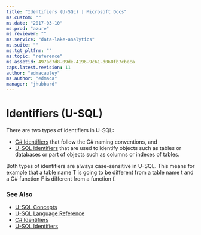```yaml
---
title: "Identifiers (U-SQL) | Microsoft Docs"
ms.custom: ""
ms.date: "2017-03-10"
ms.prod: "azure"
ms.reviewer: ""
ms.service: "data-lake-analytics"
ms.suite: ""
ms.tgt_pltfrm: ""
ms.topic: "reference"
ms.assetid: 497ad7d8-09de-4196-9c61-d060fb7cbeca
caps.latest.revision: 11
author: "edmacauley"
ms.author: "edmaca"
manager: "jhubbard"
---
```

# Identifiers (U-SQL)
There are two types of identifiers in U-SQL: 
* [C# Identifiers](csharp-identifiers.md) that follow the C# naming conventions, and
* [U-SQL Identifiers](u-sql-identifiers.md) that are used to identify objects such as tables or databases or part of objects such as columns or indexes of tables. 
  
Both types of identifiers are always case-sensitive in U-SQL. This means for example that a table name T is going to be different from a table name t and a C# function F is different from a function f.  
  
### See Also
* [U-SQL Concepts](https://msdn.microsoft.com/library/azure/mt621293.aspx)
* [U-SQL Language Reference](u-sql-language-reference.md)
* [C# Identifiers](csharp-identifiers.md)
* [U-SQL Identifiers](u-sql-identifiers.md)